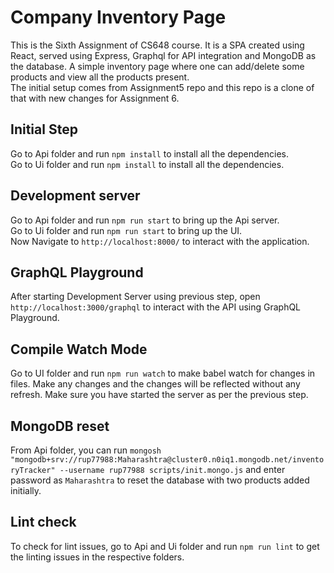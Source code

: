 # Company Inventory Page

This is the Sixth Assignment of CS648 course. It is a SPA created using React, served using Express, Graphql for API integration and MongoDB as the database. A simple inventory page where one can add/delete some products and view all the products present.\
The initial setup comes from Assignment5 repo and this repo is a clone of that with new changes for Assignment 6.

## Initial Step

Go to Api folder and run `npm install` to install all the dependencies.\
Go to Ui folder and run `npm install` to install all the dependencies.

## Development server

Go to Api folder and run `npm run start` to bring up the Api server.\
Go to Ui folder and run `npm run start` to bring up the UI.\
Now Navigate to `http://localhost:8000/` to interact with the application.

## GraphQL Playground

After starting Development Server using previous step, open `http://localhost:3000/graphql` to interact with the API using GraphQL Playground.

## Compile Watch Mode

Go to UI folder and run `npm run watch` to make babel watch for changes in files. Make any changes and the changes will be reflected without any refresh. Make sure you have started the server as per the previous step.

## MongoDB reset

From Api folder, you can run `mongosh "mongodb+srv://rup77988:Maharashtra@cluster0.n0iq1.mongodb.net/inventoryTracker" --username rup77988 scripts/init.mongo.js` and enter password as `Maharashtra` to reset the database with two products added initially.

## Lint check

To check for lint issues, go to Api and Ui folder and run `npm run lint` to get the linting issues in the respective folders.
